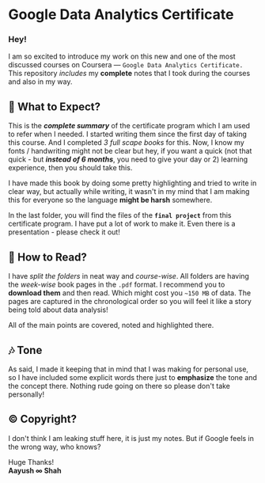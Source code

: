 # Google Data Analytics Certificate

### **Hey!**
I am so excited to introduce my work on this new and one of the most discussed courses on Coursera — `Google Data Analytics Certificate.` This repository *includes* my **complete** notes that I took during the courses and also in my way. 

## 🤘 What to Expect?
This is the ***complete summary*** of the certificate program which I am used to refer when I needed. I started writing them since the first day of taking this course. And I completed *3 full scape books* for this. Now, I know my fonts / handwriting might not be clear but hey, if you want a quick (not that quick - but ***instead of 6 months***, you need to give your day or 2) learning experience, then you should take this.

I have made this book by doing some pretty highlighting and tried to write in clear way, but actually while writing, it wasn't in my mind that I am making this for everyone so the language **might be harsh** somewhere.

In the last folder, you will find the files of the **`final project`** from this certificate program. I have put a lot of work to make it. Even there is a presentation - please check it out!

## 📖 How to Read?
I have *split the folders* in neat way and *course-wise*. All folders are having the *week-wise* book pages in the `.pdf` format. I recommend you to **download them** and then read. Which might cost you `~150 MB` of data. The pages are captured in the chronological order so you will feel it like a story being told about data analysis!

All of the main points are covered, noted and highlighted there.

## 🎶 Tone
As said, I made it keeping that in mind that I was making for personal use, so I have included some explicit words there just to **emphasize** the tone and the concept there. Nothing rude going on there so please don't take personally!

## ©️ Copyright?
I don't think I am leaking stuff here, it is just my notes. But if Google feels in the wrong way, who knows?


Huge Thanks!<br>
**Aayush ∞ Shah**
